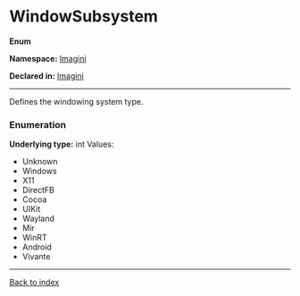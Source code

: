 # WindowSubsystem

**Enum**

**Namespace:** [Imagini](Imagini.md)

**Declared in:** [Imagini](Imagini.md)

------



Defines the windowing system type.


### Enumeration
**Underlying type:** int
Values:
* Unknown
* Windows
* X11
* DirectFB
* Cocoa
* UIKit
* Wayland
* Mir
* WinRT
* Android
* Vivante



------

[Back to index](index.md)
